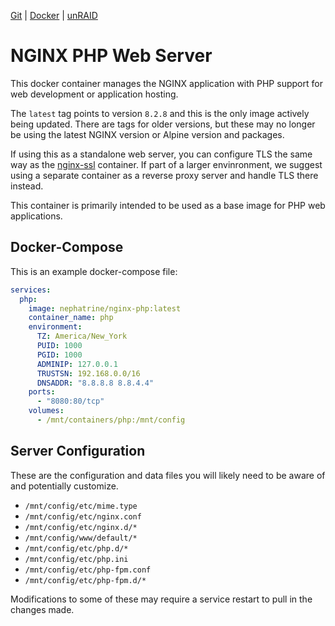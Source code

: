 [Git](https://code.nephatrine.net/NephNET/docker-nginx-php/src/branch/master) |
[Docker](https://hub.docker.com/r/nephatrine/nginx-php/) |
[unRAID](https://code.nephatrine.net/NephNET/unraid-containers)

# NGINX PHP Web Server

This docker container manages the NGINX application with PHP support for web
development or application hosting.

The `latest` tag points to version `8.2.8` and this is the only image actively
being updated. There are tags for older versions, but these may no longer be
using the latest NGINX version or Alpine version and packages.

If using this as a standalone web server, you can configure TLS the same way as
the [nginx-ssl](https://code.nephatrine.net/NephNET/docker-nginx-ssl) container.
If part of a larger envinronment, we suggest using a separate container as a
reverse proxy server and handle TLS there instead.

This container is primarily intended to be used as a base image for PHP web
applications.

## Docker-Compose

This is an example docker-compose file:

```yaml
services:
  php:
    image: nephatrine/nginx-php:latest
    container_name: php
    environment:
      TZ: America/New_York
      PUID: 1000
      PGID: 1000
      ADMINIP: 127.0.0.1
      TRUSTSN: 192.168.0.0/16
      DNSADDR: "8.8.8.8 8.8.4.4"
    ports:
      - "8080:80/tcp"
    volumes:
      - /mnt/containers/php:/mnt/config
```

## Server Configuration

These are the configuration and data files you will likely need to be aware of
and potentially customize.

- `/mnt/config/etc/mime.type`
- `/mnt/config/etc/nginx.conf`
- `/mnt/config/etc/nginx.d/*`
- `/mnt/config/www/default/*`
- `/mnt/config/etc/php.d/*`
- `/mnt/config/etc/php.ini`
- `/mnt/config/etc/php-fpm.conf`
- `/mnt/config/etc/php-fpm.d/*`

Modifications to some of these may require a service restart to pull in the
changes made.
